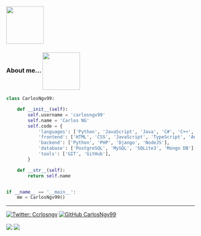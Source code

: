 ### <img align="center" src="https://media.giphy.com/media/uFlGZaUeQ7rv6B55io/giphy.gif" width="100">


###  About me...  <img align="center" src="https://media.giphy.com/media/aNqEFrYVnsS52/giphy.gif" width="100">

```python
class CarlosNgv99:

    def __init__(self):
        self.username = 'carlosngv99'
        self.name = 'Carlos NG'
        self.code = {
            'languages': ['Python', 'JavaScript', 'Java', 'C#', 'C++', 'Go']
            'frontend': ['HTML', 'CSS', 'JavaScript', 'TypeScript', 'Angular', 'Boostrap'],
            'backend': ['Python', 'PHP', 'Django', 'NodeJS'],
            'database': ['PostgreSQL', 'MySQL', 'SQLite3', 'Mongo DB'],
            'tools': ['GIT', 'GitHub'],
        }

    def __str__(self):
        return self.name


if __name__ == '__main__':
    me = CarlosNgv99()

```

<hr>

[![Twitter: Ccrlosngv](https://img.shields.io/twitter/follow/carlosngv?style=social)](https://twitter.com/carlosngv)
[![GitHub CarlosNgv99](https://img.shields.io/github/followers/carlosngv99?label=follow&style=social)](https://github.com/carlosngv99)


 <img align="center" src="https://github-readme-stats.vercel.app/api?username=carlosngv99&&show_icons=true&title_color=000000&icon_color=00B3B9&text_color=000000&bg_color=ffffff">
 
 <img align="center" src="https://github-readme-stats.vercel.app/api/top-langs/?username=carlosngv99">



